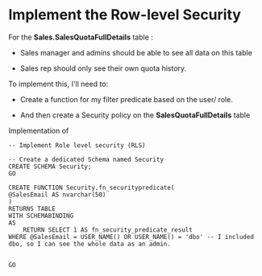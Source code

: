 # Implement the Row-level Security


For the **Sales.SalesQuotaFullDetails** table :

- Sales manager and admins should be able to see all data on this table
  
- Sales rep should only see their own quota history.

To implement this, I'll need to:

- Create a function for my filter predicate based on the user/ role.
  
- And then create a Security policy on the **SalesQuotaFullDetails** table

Implementation of 

```
-- Implement Role level security (RLS)

-- Create a dedicated Schema named Security
CREATE SCHEMA Security;
GO

CREATE FUNCTION Security.fn_securitypredicate(
@SalesEmail AS nvarchar(50)
) 
RETURNS TABLE
WITH SCHEMABINDING
AS
    RETURN SELECT 1 AS fn_security_predicate_result
WHERE @SalesEmail = USER_NAME() OR USER_NAME() = 'dbo' -- I included dbo, so I can see the whole data as an admin.


GO
```